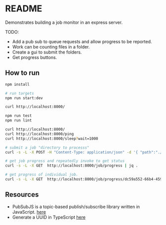 # README

Demonstrates building a job monitor in an express server.  

TODO:

* Add a pub sub to queue requests and allow progress to be reported.
* Work can be counting files in a folder.
* Create a gui to submit the folders.  
* Get progress buttons.  

## How to run

```sh
npm install

# run targets
npm run start:dev

curl http://localhost:8000/

npm run test
npm run lint
```

```sh
curl http://localhost:8000/
curl http://localhost:8000/ping
curl http://localhost:8000/sleep?wait=1000

# submit a job "directory to processs"
curl -s -L -X POST -H "Content-Type: application/json" -d '{ "path":"./routes" }' http://localhost:8000/job/start | jq . 

# get job progress and repeatedly invoke to get status
curl -s -L -X GET  http://localhost:8000/job/progress | jq .

# get progress of individual job.
curl -s -L -X GET  http://localhost:8000/job/progress/dc59a552-66b4-459a-b48f-c7e2532da614 | jq .
```

## Resources

* PubSubJS is a topic-based publish/subscribe library written in JavaScript. [here](https://www.npmjs.com/package/pubsub-js)
* Generate a UUID in TypeScript [here](https://www.uuidgenerator.net/dev-corner/typescript)
